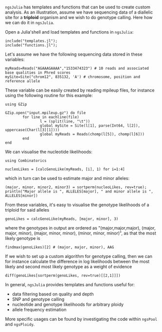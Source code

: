 
`ngsJulia` has templates and functions that can be used to create custom analysis.
As an illustration, assume we have sequencing data of a diallelic site for a __triploid__ organism and we wish to do genotype calling.
Here how we can do it in `ngsJulia`.

Open a Julia'shell and load templates and functions in `ngsJulia`:
```
include("templates.jl");
include("functions.jl");
```

Let's assume we have the following sequencing data stored in these variables:
```
myReads=Reads("AGAAAGAAAA","1533474323") # 10 reads and associated base qualities in Phred scores
mySite=Site("chrom12", 835132, 'A') # chromosome, position and reference allele
```
These variable can be easily created by reading mpileup files, for instance using the following routine for this example:
```
using GZip

GZip.open("input.mpileup.gz") do file
        for line in eachline(file)
                l = (split(line, "\t"))
                global mySite = Site(l[1], parse(Int64, l[2]), uppercase(Char(l[3][1])))
                global myReads = Reads(chomp(l[5]), chomp(l[6]))
        end
end
```

We can visualise the nucleotide likelihoods:
```
using Combinatorics

nucleoLikes = [calcGenoLike(myReads, [i], 1) for i=1:4]
```
which in turn can be used to estimate major and minor alleles:
```
(major, minor, minor2, minor3) = sortperm(nucleoLikes, rev=true);
println("Major allele is ", ALLELES[major], " and minor allele is ", ALLELES[minor])
```

From these variables, it's easy to visualise the genotype likelihoods of a triploid for said alleles
```
genoLikes = calcGenoLike(myReads, [major, minor], 3)
```
where the genotypes in output are ordered as "(major,major,major), (major, major, minor), (major, minor, minor), (minor, minor, minor)", as that the most likely genotype is
```
findmax(genoLikes)[2] # (major, major, minor), AAG
```

If we wish to set up a custom algorithm for genotype calling, then we can for instance calculate the difference in log likelihoods between the most likely and second most likely genotype as a weight of evidence
```
diff(genoLikes[sortperm(genoLikes, rev=true)[[2,1]]])
```

In general, `ngsJulia` provides templates and functions useful for:
* data filtering based on quality and depth
* SNP and genotype calling
* nucleotide and genotype likelihoods for arbitrary ploidy
* allele frequency estimation

More specific usages can be found by investigating the code within `ngsPool` and `ngsPloidy`.





